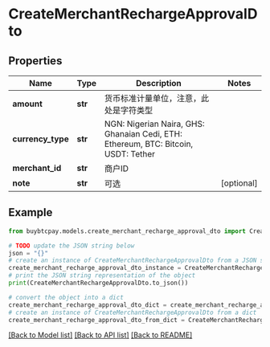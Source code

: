 # CreateMerchantRechargeApprovalDto


## Properties

Name | Type | Description | Notes
------------ | ------------- | ------------- | -------------
**amount** | **str** | 货币标准计量单位，注意，此处是字符类型 | 
**currency_type** | **str** | NGN: Nigerian Naira, GHS: Ghanaian Cedi, ETH: Ethereum, BTC: Bitcoin, USDT: Tether | 
**merchant_id** | **str** | 商户ID | 
**note** | **str** | 可选 | [optional] 

## Example

```python
from buybtcpay.models.create_merchant_recharge_approval_dto import CreateMerchantRechargeApprovalDto

# TODO update the JSON string below
json = "{}"
# create an instance of CreateMerchantRechargeApprovalDto from a JSON string
create_merchant_recharge_approval_dto_instance = CreateMerchantRechargeApprovalDto.from_json(json)
# print the JSON string representation of the object
print(CreateMerchantRechargeApprovalDto.to_json())

# convert the object into a dict
create_merchant_recharge_approval_dto_dict = create_merchant_recharge_approval_dto_instance.to_dict()
# create an instance of CreateMerchantRechargeApprovalDto from a dict
create_merchant_recharge_approval_dto_from_dict = CreateMerchantRechargeApprovalDto.from_dict(create_merchant_recharge_approval_dto_dict)
```
[[Back to Model list]](../README.md#documentation-for-models) [[Back to API list]](../README.md#documentation-for-api-endpoints) [[Back to README]](../README.md)



